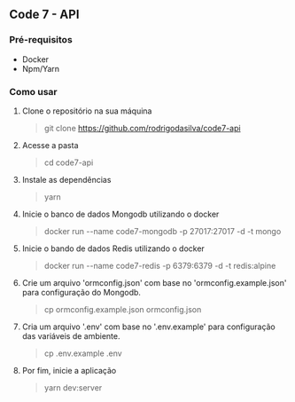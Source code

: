 ## Code 7 - API

### Pré-requisitos

- Docker
- Npm/Yarn

### Como usar

1. Clone o repositório na sua máquina

   > git clone https://github.com/rodrigodasilva/code7-api

2. Acesse a pasta

   > cd code7-api

3. Instale as dependências

   > yarn

4. Inicie o banco de dados Mongodb utilizando o docker

   > docker run --name code7-mongodb -p 27017:27017 -d -t mongo

5. Inicie o bando de dados Redis utilizando o docker

   > docker run --name code7-redis -p 6379:6379 -d -t redis:alpine

6. Crie um arquivo 'ormconfig.json' com base no 'ormconfig.example.json' para configuração do Mongodb.

   > cp ormconfig.example.json ormconfig.json

7. Cria um arquivo '.env' com base no '.env.example' para configuração das variáveis de ambiente.

   > cp .env.example .env

8. Por fim, inicie a aplicação
   > yarn dev:server
